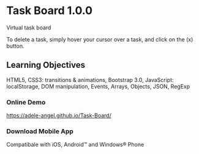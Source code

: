 # Task Board 1.0.0
Virtual task board

To delete a task, simply hover your cursor over a task, and click on the (x) button.

## Learning Objectives
HTML5, CSS3: transitions & animations, Bootstrap 3.0, JavaScript: localStorage, DOM manipulation, Events, Arrays, Objects, JSON, RegExp

### Online Demo
https://adele-angel.github.io/Task-Board/

### Download Mobile App

Compatibale with iOS, Android™ and Windows® Phone